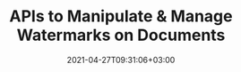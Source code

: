---
############################# Static ############################
layout: "product"
date: 2021-04-27T09:31:06+03:00
draft: false

############################# Head ############################
head_title: ".NET & Java Library to Manage Text & Image Watermarks to Documents"
head_description: "Document watermarking APIs native to C# .NET & Java. Add the ability to manipulate watermarks in popular document formats."

############################# Header ############################
title: "APIs to Manipulate & Manage Watermarks on Documents"
description: "Add the ability to manipulate watermarks in your .NET & Java apps for popular document formats."

############################# APIs ###############################
apis:
  enable: true

  api:
    # api loop
    - title: "GroupDocs.Watermark High Code APIs Include"
      
      api_product:
        # api_product loop
        - link: "https://products.groupdocs.com/watermark/net/"
          img_alt: "GroupDocs.Watermark for .NET"
          image: "https://www.groupdocs.cloud/templates/groupdocs/images/product-logos/groupdocs-watermark-net.png"
          product: "GroupDocs.Watermark for"
          platform: ".NET"
          content: "Native .NET APIs for Windows Forms, ASP.NET, WPF, WCF & other .NET applications."

        # api_product loop
        - link: "https://products.groupdocs.com/watermark/java/"
          img_alt: "GroupDocs.Watermark for Java"
          image: "https://www.groupdocs.cloud/templates/groupdocs/images/product-logos/groupdocs-watermark-java.png"
          product: "GroupDocs.Watermark for"
          platform: "Java"
          content: "Native Java APIs for the Desktop, Web & other Java SE or EE based applications."

############################# Back to top ###############################
back_to_top:
  enable: true
---